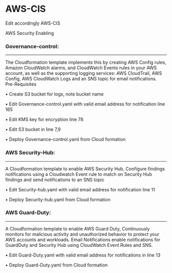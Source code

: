 # AWS-CIS

Edit accordingly
AWS-CIS

AWS Security Enabling

### Governance-control:
-----------------------
The Cloudformation template implements this by creating AWS Config rules, Amazon CloudWatch alarms, and CloudWatch Events rules in your AWS account, as well as the supporting logging services: AWS CloudTrail, AWS Config, AWS CloudWatch Logs and an SNS topic for email notifications.
Pre-Requisites

•	Create S3 bucket for logs, note bucket name

•	Edit Governance-control.yaml with valid email address for notification line 165

•	Edit KMS key for encryption line  78

•	Edit S3 bucket in line 7,9

•	Deploy Governance-control.yaml from Cloud formation


### AWS Security-Hub:
---------------------------------
A Cloudformation template to enable AWS Security Hub, Configure findings notifications using a Cloudwatch Event rule to match on Security Hub findings and send notifications to an SNS topic

•	Edit Security-hub.yaml with valid email address for notification line 11

•	Deploy Security-hub.yaml from Cloud formation

### AWS Guard-Duty:
----------------------------------
A Cloudformation template to enable AWS Guard Duty, Continuously monitors for malicious activity and unauthorized behavior to protect your AWS accounts and workloads. Email Notifications enable notifications for GuardDuty and Security Hub using CloudWatch Event Rules and SNS.

•	Edit Guard-Duty.yaml with valid email address for notifications in line 13

•	Deploy Guard-Duty.yaml from Cloud formation

